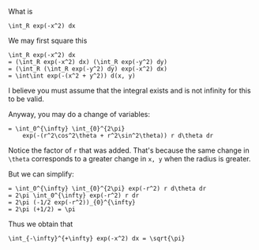What is

    \int_R exp(-x^2) dx

We may first square this

    \int_R exp(-x^2) dx
    = (\int_R exp(-x^2) dx) (\int_R exp(-y^2) dy)
    = (\int_R (\int_R exp(-y^2) dy) exp(-x^2) dx)
    = \int\int exp(-(x^2 + y^2)) d(x, y)

I believe you must assume that the integral exists and is not infinity
for this to be valid.

Anyway, you may do a change of variables:

    = \int_0^{\infty} \int_{0}^{2\pi}
        exp(-(r^2\cos^2\theta + r^2\sin^2\theta)) r d\theta dr

Notice the factor of `r` that was added. That's because the same change
in `\theta` corresponds to a greater change in `x, y` when the radius is
greater.

But we can simplify:

    = \int_0^{\infty} \int_{0}^{2\pi} exp(-r^2) r d\theta dr
    = 2\pi \int_0^{\infty} exp(-r^2) r dr
    = 2\pi (-1/2 exp(-r^2))_{0}^{\infty}
    = 2\pi (+1/2) = \pi

Thus we obtain that

    \int_{-\infty}^{+\infty} exp(-x^2) dx = \sqrt{\pi}
